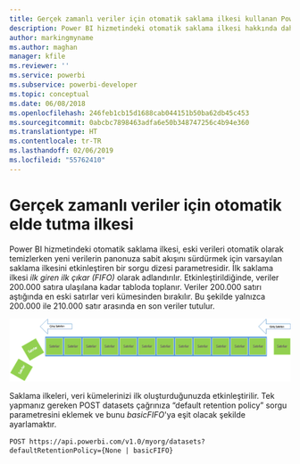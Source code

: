 ```yaml
---
title: Gerçek zamanlı veriler için otomatik saklama ilkesi kullanan Power BI API'leri
description: Power BI hizmetindeki otomatik saklama ilkesi hakkında daha fazla bilgi edinin
author: markingmyname
ms.author: maghan
manager: kfile
ms.reviewer: ''
ms.service: powerbi
ms.subservice: powerbi-developer
ms.topic: conceptual
ms.date: 06/08/2018
ms.openlocfilehash: 246feb1cb15d1688cab044151b50ba62db45c453
ms.sourcegitcommit: 0abcbc7898463adfa6e50b348747256c4b94e360
ms.translationtype: HT
ms.contentlocale: tr-TR
ms.lasthandoff: 02/06/2019
ms.locfileid: "55762410"
---
```

# <a name="automatic-retention-policy-for-real-time-data"></a>Gerçek zamanlı veriler için otomatik elde tutma ilkesi

Power BI hizmetindeki otomatik saklama ilkesi, eski verileri otomatik olarak temizlerken yeni verilerin panonuza sabit akışını sürdürmek için varsayılan saklama ilkesini etkinleştiren bir sorgu dizesi parametresidir. İlk saklama ilkesi *ilk giren ilk çıkar (FIFO)* olarak adlandırılır. Etkinleştirildiğinde, veriler 200.000 satıra ulaşılana kadar tabloda toplanır. Veriler 200.000 satırı aştığında en eski satırlar veri kümesinden bırakılır. Bu şekilde yalnızca 200.000 ile 210.000 satır arasında en son veriler tutulur.  
  
<center>

![saklama ilkesi](media/api-Automatic-retention-policy-for-real-time-data/retention-policy.png) 

</center>

Saklama ilkeleri, veri kümelerinizi ilk oluşturduğunuzda etkinleştirilir. Tek yapmanız gereken POST datasets çağrınıza “default retention policy” sorgu parametresini eklemek ve bunu *basicFIFO*'ya eşit olacak şekilde ayarlamaktır.  
  
    POST https://api.powerbi.com/v1.0/myorg/datasets?defaultRetentionPolicy={None | basicFIFO}